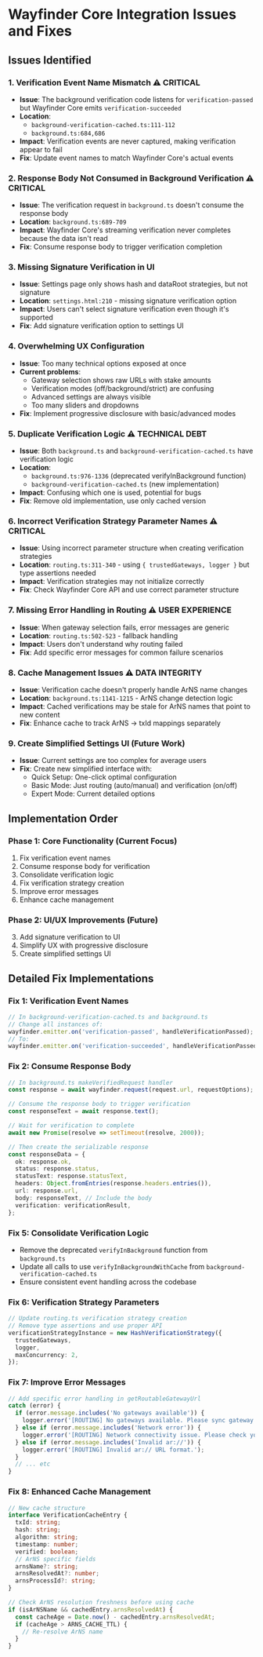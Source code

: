 # Wayfinder Core Integration Issues and Fixes

## Issues Identified

### 1. **Verification Event Name Mismatch** ⚠️ CRITICAL
- **Issue**: The background verification code listens for `verification-passed` but Wayfinder Core emits `verification-succeeded`
- **Location**: 
  - `background-verification-cached.ts:111-112`
  - `background.ts:684,686`
- **Impact**: Verification events are never captured, making verification appear to fail
- **Fix**: Update event names to match Wayfinder Core's actual events

### 2. **Response Body Not Consumed in Background Verification** ⚠️ CRITICAL
- **Issue**: The verification request in `background.ts` doesn't consume the response body
- **Location**: `background.ts:689-709` 
- **Impact**: Wayfinder Core's streaming verification never completes because the data isn't read
- **Fix**: Consume response body to trigger verification completion

### 3. **Missing Signature Verification in UI**
- **Issue**: Settings page only shows hash and dataRoot strategies, but not signature
- **Location**: `settings.html:210` - missing signature verification option
- **Impact**: Users can't select signature verification even though it's supported
- **Fix**: Add signature verification option to settings UI

### 4. **Overwhelming UX Configuration**
- **Issue**: Too many technical options exposed at once
- **Current problems**:
  - Gateway selection shows raw URLs with stake amounts
  - Verification modes (off/background/strict) are confusing
  - Advanced settings are always visible
  - Too many sliders and dropdowns
- **Fix**: Implement progressive disclosure with basic/advanced modes

### 5. **Duplicate Verification Logic** ⚠️ TECHNICAL DEBT
- **Issue**: Both `background.ts` and `background-verification-cached.ts` have verification logic
- **Location**: 
  - `background.ts:976-1336` (deprecated verifyInBackground function)
  - `background-verification-cached.ts` (new implementation)
- **Impact**: Confusing which one is used, potential for bugs
- **Fix**: Remove old implementation, use only cached version

### 6. **Incorrect Verification Strategy Parameter Names** ⚠️ CRITICAL
- **Issue**: Using incorrect parameter structure when creating verification strategies
- **Location**: `routing.ts:311-340` - using `{ trustedGateways, logger }` but type assertions needed
- **Impact**: Verification strategies may not initialize correctly
- **Fix**: Check Wayfinder Core API and use correct parameter structure

### 7. **Missing Error Handling in Routing** ⚠️ USER EXPERIENCE
- **Issue**: When gateway selection fails, error messages are generic
- **Location**: `routing.ts:502-523` - fallback handling
- **Impact**: Users don't understand why routing failed
- **Fix**: Add specific error messages for common failure scenarios

### 8. **Cache Management Issues** ⚠️ DATA INTEGRITY
- **Issue**: Verification cache doesn't properly handle ArNS name changes
- **Location**: `background.ts:1141-1215` - ArNS change detection logic
- **Impact**: Cached verifications may be stale for ArNS names that point to new content
- **Fix**: Enhance cache to track ArNS → txId mappings separately

### 9. **Create Simplified Settings UI** (Future Work)
- **Issue**: Current settings are too complex for average users
- **Fix**: Create new simplified interface with:
  - Quick Setup: One-click optimal configuration
  - Basic Mode: Just routing (auto/manual) and verification (on/off)
  - Expert Mode: Current detailed options

## Implementation Order

### Phase 1: Core Functionality (Current Focus)
1. Fix verification event names
2. Consume response body for verification
5. Consolidate verification logic
6. Fix verification strategy creation
7. Improve error messages
8. Enhance cache management

### Phase 2: UI/UX Improvements (Future)
3. Add signature verification to UI
4. Simplify UX with progressive disclosure
9. Create simplified settings UI

## Detailed Fix Implementations

### Fix 1: Verification Event Names
```typescript
// In background-verification-cached.ts and background.ts
// Change all instances of:
wayfinder.emitter.on('verification-passed', handleVerificationPassed);
// To:
wayfinder.emitter.on('verification-succeeded', handleVerificationPassed);
```

### Fix 2: Consume Response Body
```typescript
// In background.ts makeVerifiedRequest handler
const response = await wayfinder.request(request.url, requestOptions);

// Consume the response body to trigger verification
const responseText = await response.text();

// Wait for verification to complete
await new Promise(resolve => setTimeout(resolve, 2000));

// Then create the serializable response
const responseData = {
  ok: response.ok,
  status: response.status,
  statusText: response.statusText,
  headers: Object.fromEntries(response.headers.entries()),
  url: response.url,
  body: responseText, // Include the body
  verification: verificationResult,
};
```

### Fix 5: Consolidate Verification Logic
- Remove the deprecated `verifyInBackground` function from `background.ts`
- Update all calls to use `verifyInBackgroundWithCache` from `background-verification-cached.ts`
- Ensure consistent event handling across the codebase

### Fix 6: Verification Strategy Parameters
```typescript
// Update routing.ts verification strategy creation
// Remove type assertions and use proper API
verificationStrategyInstance = new HashVerificationStrategy({
  trustedGateways,
  logger,
  maxConcurrency: 2,
});
```

### Fix 7: Improve Error Messages
```typescript
// Add specific error handling in getRoutableGatewayUrl
catch (error) {
  if (error.message.includes('No gateways available')) {
    logger.error('[ROUTING] No gateways available. Please sync gateway registry.');
  } else if (error.message.includes('Network error')) {
    logger.error('[ROUTING] Network connectivity issue. Please check your connection.');
  } else if (error.message.includes('Invalid ar://')) {
    logger.error('[ROUTING] Invalid ar:// URL format.');
  }
  // ... etc
}
```

### Fix 8: Enhanced Cache Management
```typescript
// New cache structure
interface VerificationCacheEntry {
  txId: string;
  hash: string;
  algorithm: string;
  timestamp: number;
  verified: boolean;
  // ArNS specific fields
  arnsName?: string;
  arnsResolvedAt?: number;
  arnsProcessId?: string;
}

// Check ArNS resolution freshness before using cache
if (isArNSName && cachedEntry.arnsResolvedAt) {
  const cacheAge = Date.now() - cachedEntry.arnsResolvedAt;
  if (cacheAge > ARNS_CACHE_TTL) {
    // Re-resolve ArNS name
  }
}
```